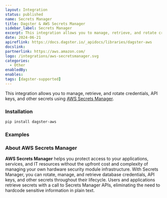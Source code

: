 ```yaml
---
layout: Integration
status: published
name: Secrets Manager
title: Dagster & AWS Secrets Manager
sidebar_label: Secrets Manager
excerpt: This integration allows you to manage, retrieve, and rotate credentials, API keys, and other secrets using AWS Secrets Manager.
date: 2024-06-21
apireflink: https://docs.dagster.io/_apidocs/libraries/dagster-aws
docslink:
partnerlink: https://aws.amazon.com/
logo: /integrations/aws-secretsmanager.svg
categories:
  - Other
enabledBy:
enables:
tags: [dagster-supported]
---
```


This integration allows you to manage, retrieve, and rotate credentials, API keys, and other secrets using [AWS Secrets Manager](https://aws.amazon.com/secrets-manager/).

### Installation

```bash
pip install dagster-aws
```

### Examples

<CodeExample filePath="integrations/aws-secretsmanager.py" language="python" />

### About AWS Secrets Manager

**AWS Secrets Manager** helps you protect access to your applications, services, and IT resources without the upfront cost and complexity of managing your own hardware security module infrastructure. With Secrets Manager, you can rotate, manage, and retrieve database credentials, API keys, and other secrets throughout their lifecycle. Users and applications retrieve secrets with a call to Secrets Manager APIs, eliminating the need to hardcode sensitive information in plain text.
